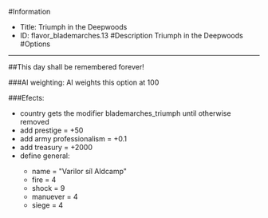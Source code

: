 #Information
 - Title: Triumph in the Deepwoods
 - ID: flavor_blademarches.13
#Description
Triumph in the Deepwoods
#Options

___
##This day shall be remembered forever!

###AI weighting:
AI weights this option at 100


###Efects:<ul><li>country gets the modifier blademarches_triumph until otherwise removed</li><li>add prestige = +50</li><li>add army professionalism = +0.1</li><li>add treasury = +2000</li><li>define general:</li><ul><li>name = "Varilor síl Aldcamp"</li><li>fire = 4</li><li>shock = 9</li><li>manuever = 4</li><li>siege = 4</li></ul></ul>
